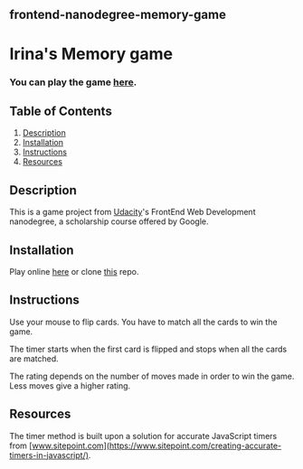 ## frontend-nanodegree-memory-game

# Irina's Memory game

### You can play the game [here](https://irinabgdn.github.io/fend-arcade-game/).
## Table of Contents
1. [Description](hhttps://github.com/irinabgdn/fend-project-memory-game#description-)
2. [Installation](https://github.com/irinabgdn/fend-project-memory-game#installation-)
3. [Instructions](https://github.com/irinabgdn/fend-project-memory-game#instructions-)
4. [Resources](https://github.com/irinabgdn/fend-project-memory-game#resources-)

## Description
This is a game project from [Udacity](www.udacity.com)'s FrontEnd Web Development nanodegree, a scholarship course offered by Google. 

## Installation
Play online [here](https://irinabgdn.github.io/fend-project-memory-game/) or clone [this](https://github.com/irinabgdn/fend-project-memory-game) repo.

## Instructions
Use your mouse to flip cards. You have to match all the cards to win the game. 

The timer starts when the first card is flipped and stops when all the cards are matched. 

The rating depends on the number of moves made in order to win the game. Less moves give a higher rating.

## Resources
The timer method is built upon a solution for accurate JavaScript timers from [www.sitepoint.com](https://www.sitepoint.com/creating-accurate-timers-in-javascript/).
